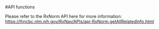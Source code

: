 #API functions

Please refer to the RxNorm API here for more information:
https://lhncbc.nlm.nih.gov/RxNav/APIs/api-RxNorm.getAllRelatedInfo.html
